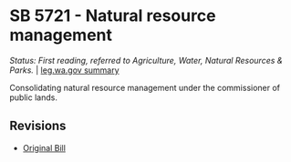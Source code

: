 # SB 5721 - Natural resource management
*Status: First reading, referred to Agriculture, Water, Natural Resources & Parks.* | [leg.wa.gov summary](https://app.leg.wa.gov/billsummary?BillNumber=5721&Year=2021)

Consolidating natural resource management under the commissioner of public lands.

## Revisions
* [Original Bill](1/)